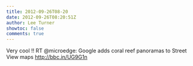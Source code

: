 ```yaml
---
title: 2012-09-26T08-20
date: 2012-09-26T08:20:51Z
author: Lee Turner
showtoc: false
comments: true
---
```


Very cool !!  RT @microedge: Google adds coral reef panoramas to Street View maps http://bbc.in/UG9G1n


